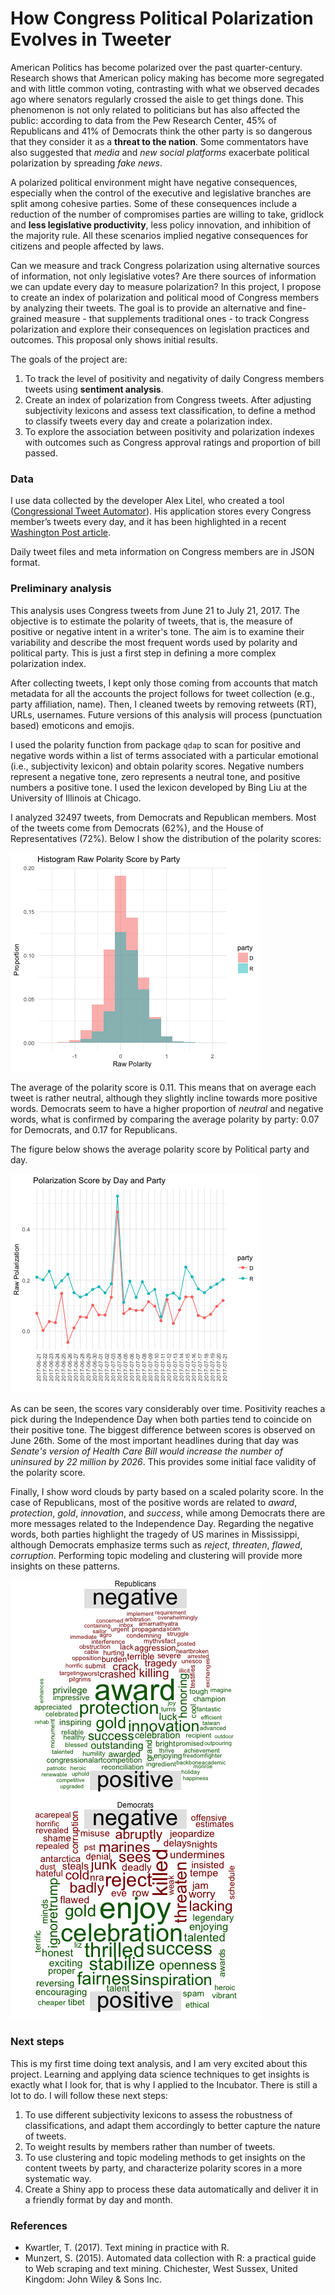 
# How Congress Political Polarization Evolves in Tweeter

American Politics has become polarized over the past quarter-century. Research shows that American policy making has become more segregated and with little common voting, contrasting with what we observed decades ago where senators regularly crossed the aisle to get things done. This phenomenon is not only related to politicians but has also affected the public: according to data from the Pew Research Center, 45% of Republicans and 41% of Democrats think the other party is so dangerous that they consider it as a **threat to the nation**. Some commentators have also suggested that *media* and *new social platforms* exacerbate political polarization by spreading *fake news*.

A polarized political environment might have negative consequences, especially when the control of the executive and legislative branches are split among cohesive parties. Some of these consequences include a reduction of the number of compromises parties are willing to take, gridlock and **less legislative productivity**,  less policy innovation, and inhibition of the majority rule. All these scenarios implied negative consequences for citizens and people affected by laws.

Can we measure and track Congress polarization using alternative sources of information, not only legislative votes? Are there sources of information we can update every day to measure polarization? In this project, I propose to create an index of polarization and political mood of Congress members by analyzing their tweets. The goal is to provide an alternative and fine-grained measure - that supplements traditional ones - to track Congress polarization and explore their consequences on legislation practices and outcomes. This proposal only shows initial results.

The goals of the project are:

1. To track the level of positivity and negativity of daily Congress members tweets using **sentiment analysis**.
2. Create an index of polarization from Congress tweets. After adjusting subjectivity lexicons and assess text classification, to define a method to classify tweets every day and create a polarization index.
3. To explore the association between positivity and polarization indexes with outcomes such as Congress approval ratings and proportion of bill passed.

### Data

I use data collected by the developer Alex Litel, who created a tool ([Congressional Tweet Automator](https://github.com/alexlitel/congresstweets)). His application stores every Congress member’s tweets every day, and it has been highlighted in a recent [Washington Post article](https://www.washingtonpost.com/news/politics/wp/2017/06/26/how-congress-tweets-visualized/?utm_term=.6e80a8653a5f).

Daily tweet files and meta information on Congress members are in JSON format.

### Preliminary analysis

This analysis uses Congress tweets from June 21 to July 21, 2017. The objective is to estimate the polarity of tweets, that is, the measure of positive or negative intent in a writer's tone. The aim is to examine their variability and describe the most frequent words used by polarity and political party. This is just a first step in defining a more complex polarization index.

After collecting tweets, I kept only those coming from accounts that match metadata for all the accounts the project follows for tweet collection (e.g., party affiliation, name). Then, I cleaned tweets by removing retweets (RT), URLs, usernames. Future versions of this analysis will process (punctuation based) emoticons and emojis.

I used the polarity function from package `qdap` to scan for positive and negative words within a list of terms associated with a particular emotional (i.e.,  subjectivity lexicon) and obtain polarity scores. Negative numbers represent a negative tone, zero represents a neutral tone, and positive numbers a positive tone. I used the lexicon developed by Bing Liu at the University of Illinois at Chicago.

I analyzed 32497 tweets, from Democrats and Republican members. Most of the tweets come from Democrats (62%), and the House of Representatives (72%). Below I show the distribution of the polarity scores:

![](figures/hist_polarity.png)

The average of the polarity score is 0.11. This means that on average each tweet is rather neutral, although they slightly incline towards more positive words. Democrats seem to have a higher proportion of *neutral* and negative words, what is confirmed by comparing the average polarity by party:  0.07 for Democrats, and 0.17 for Republicans.

The figure below shows the average polarity score by Political party and day.

![](figures/trend_polarity.png)

As can be seen, the scores vary considerably over time. Positivity reaches a pick during the Independence Day when both parties tend to coincide on their positive tone. The biggest difference between scores is observed on June 26th. Some of the most important headlines during that day was *Senate's version of Health Care Bill would increase the number of uninsured by 22 million by 2026*. This provides some initial face validity of the polarity score.

Finally, I show word clouds by party based on a scaled polarity score. In the case of Republicans, most of the positive words are related to *award*, *protection*, *gold*, *innovation*, and *success*, while among Democrats there are more messages related to the Independence Day. Regarding the negative words, both parties highlight the tragedy of US marines in Mississippi, although Democrats emphasize terms such as *reject*, *threaten*, *flawed*, *corruption*. Performing topic modeling and clustering will provide more insights on these patterns.


![](figures/words_r.png)
![](figures/words_d.png)

### Next steps

This is my first time doing text analysis, and I am very excited about this project. Learning and applying data science techniques to get insights is exactly what I look for, that is why I applied to the Incubator. There is still a lot to do. I will follow these next steps:

1. To use different subjectivity lexicons to assess the robustness of classifications, and adapt them accordingly to better capture the nature of tweets.
2. To weight results by members rather than number of tweets.
3. To use clustering and topic modeling methods to get insights on the content tweets by party, and characterize polarity scores in a more systematic way.
4. Create a Shiny app to process these data automatically and deliver it in a friendly format by day and month.

### References

- Kwartler, T. (2017). Text mining in practice with R.
- Munzert, S. (2015). Automated data collection with R: a practical guide to Web scraping and text mining. Chichester, West Sussex, United Kingdom: John Wiley & Sons Inc.
